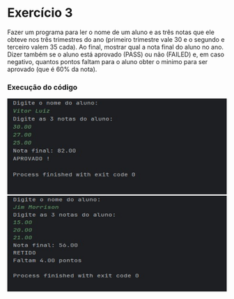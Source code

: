 # Exercício 3

Fazer um programa para ler o nome de um aluno e as três notas que ele obteve nos três trimestres do ano 
(primeiro trimestre vale 30 e o segundo e terceiro valem 35 cada). Ao final, mostrar qual a nota final do aluno no 
ano. Dizer também se o aluno está aprovado (PASS) ou não (FAILED) e, em caso negativo, quantos pontos faltam 
para o aluno obter o minimo para ser aprovado (que é 60% da nota).

### Execução do código

<img src="/img/aprovado.jpg" width="600" height="220">
<img src="/img/naoAprovado.jpg" width="600" height="220">

